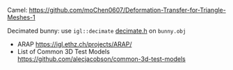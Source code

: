 Camel: https://github.com/moChen0607/Deformation-Transfer-for-Triangle-Meshes-1

Decimated bunny: use `igl::decimate` [decimate.h](https://github.com/libigl/libigl/blob/main/include/igl/decimate.h) on `bunny.obj`

 * ARAP https://igl.ethz.ch/projects/ARAP/
 * List of Common 3D Test Models https://github.com/alecjacobson/common-3d-test-models